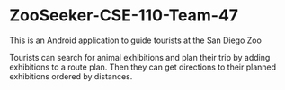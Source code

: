 # ZooSeeker-CSE-110-Team-47
This is an Android application to guide tourists at the San Diego Zoo

Tourists can search for animal exhibitions and plan their trip by adding exhibitions to a route plan.
Then they can get directions to their planned exhibitions ordered by distances.
